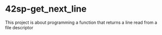 # 42sp-get_next_line
This project is about programming a function that returns a line read from a file descriptor
